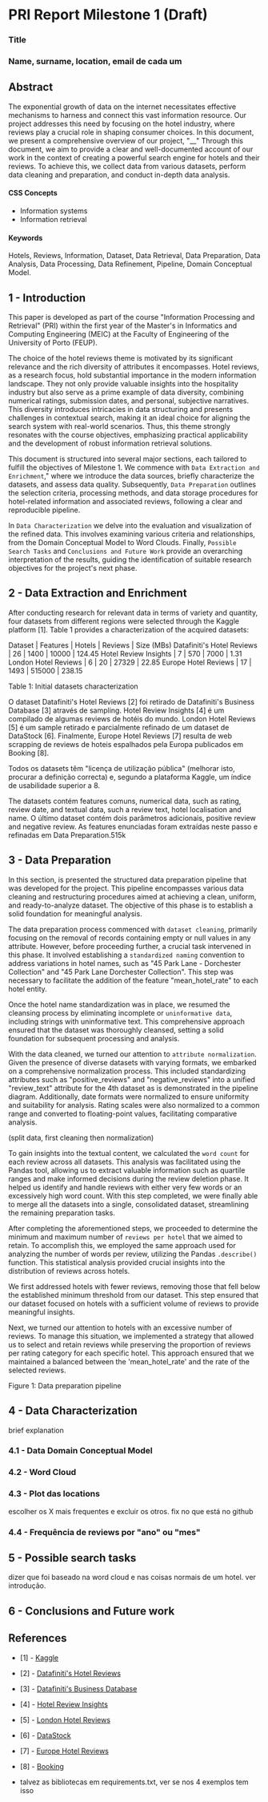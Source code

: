 # PRI Report Milestone 1 (Draft)

### Title

### Name, surname, location, email de cada um

## Abstract

The exponential growth of data on the internet necessitates effective mechanisms to harness and connect this vast information resource. Our project addresses this need by focusing on the hotel industry, where reviews play a crucial role in shaping consumer choices. In this document, we present a comprehensive overview of our project, "__" Through this document, we aim to provide a clear and well-documented account of our work in the context of creating a powerful search engine for hotels and their reviews. To achieve this, we collect data from various datasets, perform data cleaning and preparation, and conduct in-depth data analysis.

#### CSS Concepts

- Information systems
- Information retrieval

#### Keywords

Hotels, Reviews, Information, Dataset, Data Retrieval, Data Preparation, Data Analysis, Data Processing, Data Refinement, Pipeline, Domain Conceptual Model.

## 1 - Introduction

This paper is developed as part of the course "Information Processing and Retrieval" (PRI) within the first year of the Master's in Informatics and Computing Engineering (MEIC) at the Faculty of Engineering of the University of Porto (FEUP).

The choice of the hotel reviews theme is motivated by its significant relevance and the rich diversity of attributes it encompasses. Hotel reviews, as a research focus, hold substantial importance in the modern information landscape. They not only provide valuable insights into the hospitality industry but also serve as a prime example of data diversity, combining numerical ratings, submission dates, and personal, subjective narratives. This diversity introduces intricacies in data structuring and presents challenges in contextual search, making it an ideal choice for aligning the search system with real-world scenarios. Thus, this theme strongly resonates with the course objectives, emphasizing practical applicability and the development of robust information retrieval solutions.

This document is structured into several major sections, each tailored to fulfill the objectives of Milestone 1. We commence with `Data Extraction and Enrichment`," where we introduce the data sources, briefly characterize the datasets, and assess data quality. Subsequently, `Data Preparation` outlines the selection criteria, processing methods, and data storage procedures for hotel-related information and associated reviews, following a clear and reproducible pipeline.

In `Data Characterization` we delve into the evaluation and visualization of the refined data. This involves examining various criteria and relationships, from the Domain Conceptual Model to Word Clouds. Finally, `Possible Search Tasks` and `Conclusions and Future Work` provide an overarching interpretation of the results, guiding the identification of suitable research objectives for the project's next phase.

## 2 - Data Extraction and Enrichment

After conducting research for relevant data in terms of variety and quantity, four datasets from different regions were selected through the Kaggle platform [1]. Table 1 provides a characterization of the acquired datasets:

Dataset | Features | Hotels | Reviews | Size (MBs)
Datafiniti's Hotel Reviews | 26 | 1400 | 10000 | 124.45
Hotel Review Insights | 7 | 570 | 7000 | 1.31
London Hotel Reviews | 6 | 20 | 27329 | 22.85
Europe Hotel Reviews | 17 | 1493 | 515000 | 238.15

Table 1: Initial datasets characterization 

O dataset Datafiniti's Hotel Reviews [2] foi retirado de Datafiniti's Business Database [3] através de sampling. Hotel Review Insights [4] é um compilado de algumas reviews de hotéis do mundo. London Hotel Reviews [5] é um sample retirado e parcialmente refinado de um dataset de DataStock [6]. Finalmente, Europe Hotel Reviews [7] resulta de web scrapping de reviews de hoteis espalhados pela Europa publicados em Booking [8].

Todos os datasets têm "licença de utilização pública" (melhorar isto, procurar a definição correcta) e, segundo a plataforma Kaggle, um índice de usabilidade superior a 8.

The datasets contém features comuns, numerical data, such as rating, review date, and textual data, such a review text, hotel localisation and name. O último dataset contém dois parâmetros adicionais, positive review and negative review. As features enunciadas foram extraídas neste passo e refinadas em Data Preparation.515k

## 3 - Data Preparation

In this section, is presented the structured data preparation pipeline that was developed for the project. This pipeline encompasses various data cleaning and restructuring procedures aimed at achieving a clean, uniform, and ready-to-analyze dataset. The objective of this phase is to establish a solid foundation for meaningful analysis.

The data preparation process commenced with ``dataset cleaning``, primarily focusing on the removal of records containing empty or null values in any attribute. However, before proceeding further, a crucial task intervened in this phase. It involved establishing a ``standardized naming`` convention to address variations in hotel names, such as "45 Park Lane - Dorchester Collection" and "45 Park Lane Dorchester Collection". This step was necessary to facilitate the addition of the feature "mean_hotel_rate" to each hotel entity.

Once the hotel name standardization was in place, we resumed the cleansing process by eliminating incomplete or ``uninformative data``, including strings with uninformative text. This comprehensive approach ensured that the dataset was thoroughly cleansed, setting a solid foundation for subsequent processing and analysis.

With the data cleaned, we turned our attention to ``attribute normalization``. Given the presence of diverse datasets with varying formats, we embarked on a comprehensive normalization process. This included standardizing attributes such as "positive_reviews" and "negative_reviews" into a unified "review_text" attribute for the 4th dataset as is demonstrated in the pipeline diagram. Additionally, date formats were normalized to ensure uniformity and suitability for analysis. Rating scales were also normalized to a common range and converted to floating-point values, facilitating comparative analysis.

(split data, first cleaning then normalization)

To gain insights into the textual content, we calculated the ``word count`` for each review across all datasets. This analysis was facilitated using the Pandas tool, allowing us to extract valuable information such as quartile ranges and make informed decisions during the review deletion phase. It helped us identify and handle reviews with either very few words or an excessively high word count. With this step completed, we were finally able to merge all the datasets into a single, consolidated dataset, streamlining the remaining preparation tasks.

After completing the aforementioned steps, we proceeded to determine the minimum and maximum number of ``reviews per hotel`` that we aimed to retain. To accomplish this, we employed the same approach used for analyzing the number of words per review, utilizing the Pandas `.describe()` function. This statistical analysis provided crucial insights into the distribution of reviews across hotels.

We first addressed hotels with fewer reviews, removing those that fell below the established minimum threshold from our dataset. This step ensured that our dataset focused on hotels with a sufficient volume of reviews to provide meaningful insights.

Next, we turned our attention to hotels with an excessive number of reviews. To manage this situation, we implemented a strategy that allowed us to select and retain reviews while preserving the proportion of reviews per rating category for each specific hotel. This approach ensured that we maintained a balanced between the 'mean_hotel_rate' and the rate of the selected reviews.

Figure 1: Data preparation pipeline

## 4 - Data Characterization

brief explanation

### 4.1 - Data Domain Conceptual Model

### 4.2 - Word Cloud

### 4.3 - Plot das locations

escolher os X mais frequentes e excluir os otros. fix no que está no github

### 4.4 - Frequência de reviews por "ano" ou "mes"

## 5 - Possible search tasks

dizer que foi baseado na word cloud e nas coisas normais de um hotel. ver introdução.

## 6 - Conclusions and Future work

## References

- [1] - [Kaggle](https://www.kaggle.com)
- [2] - [Datafiniti's Hotel Reviews](https://www.kaggle.com/datasets/datafiniti/hotel-reviews)
- [3] - [Datafiniti's Business Database](https://www.datafiniti.co)
- [4] - [Hotel Review Insights](https://www.kaggle.com/datasets/juhibhojani/hotel-reviews)
- [5] - [London Hotel Reviews](https://www.kaggle.com/datasets/PromptCloudHQ/reviews-of-londonbased-hotels)
- [6] - [DataStock](https://datastock.shop)
- [7] - [Europe Hotel Reviews](https://www.kaggle.com/datasets/jiashenliu/515k-hotel-reviews-data-in-europe)
- [8] - [Booking](https://www.booking.com)

- talvez as bibliotecas em requirements.txt, ver se nos 4 exemplos tem isso